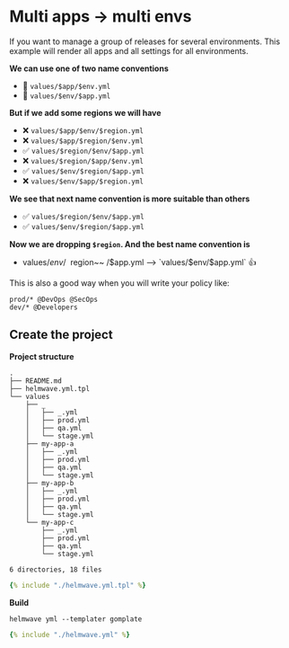 # Multi apps -> multi envs

If you want to manage a group of releases for several environments.
This example will render all apps and all settings for all environments.

**We can use one of two name conventions**

- 🤔 `values/$app/$env.yml`
- 🤔 `values/$env/$app.yml`

**But if we add some regions we will have**

- ❌ `values/$app/$env/$region.yml`
- ❌ `values/$app/$region/$env.yml`
- ✅ `values/$region/$env/$app.yml`
- ❌ `values/$region/$app/$env.yml`
- ✅ `values/$env/$region/$app.yml`
- ❌ `values/$env/$app/$region.yml`

**We see that next name convention is more suitable than others**

- ✅ `values/$region/$env/$app.yml`
- ✅ `values/$env/$region/$app.yml`

**Now we are dropping `$region`. And the best name convention is**

- values/$env/ ~~$region~~ /$app.yml –>  `values/$env/$app.yml` 👍

This is also a good way when you will write your policy like:

```
prod/* @DevOps @SecOps
dev/* @Developers
```


## Create the project

**Project structure**

```shell
.
├── README.md
├── helmwave.yml.tpl
└── values
    ├── _
    │   ├── _.yml
    │   ├── prod.yml
    │   ├── qa.yml
    │   └── stage.yml
    ├── my-app-a
    │   ├── _.yml
    │   ├── prod.yml
    │   ├── qa.yml
    │   └── stage.yml
    ├── my-app-b
    │   ├── _.yml
    │   ├── prod.yml
    │   ├── qa.yml
    │   └── stage.yml
    └── my-app-c
        ├── _.yml
        ├── prod.yml
        ├── qa.yml
        └── stage.yml

6 directories, 18 files
```


```yaml title="helmwave.yml.tpl"
{% include "./helmwave.yml.tpl" %}
```

**Build**

```shell
helmwave yml --templater gomplate 
```

```yaml title="helmwave.yml"
{% include "./helmwave.yml" %}
```

